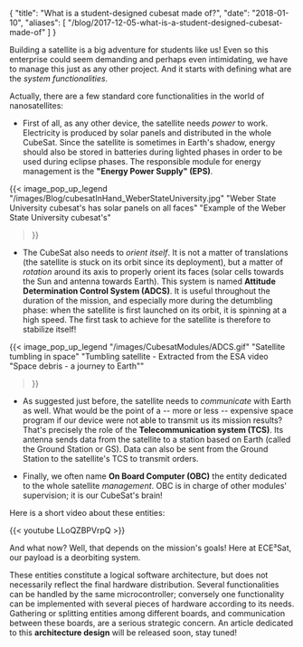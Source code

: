 {
    "title": "What is a student-designed cubesat made of?",
    "date": "2018-01-10",
    "aliases": [
        "/blog/2017-12-05-what-is-a-student-designed-cubesat-made-of"
    ]
}

Building a satellite is a big adventure for students like us! Even so this enterprise could seem demanding and perhaps even intimidating, we have to manage this just as any other project. And it starts with defining what are the *system functionalities*.

Actually, there are a few standard core functionalities in the world of nanosatellites:

* First of all, as any other device, the satellite needs *power* to work.  Electricity is produced by solar panels and distributed in the whole CubeSat. Since the satellite is sometimes in Earth's shadow, energy should also be stored in batteries during lighted phases in order to be used during eclipse phases. The responsible module for energy management is the **"Energy Power Supply" (EPS)**.

{{<
    image_pop_up_legend
    "/images/Blog/cubesatInHand_WeberStateUniversity.jpg"
    "Weber State University cubesat's has solar panels on all faces"
    "Example of the Weber State University cubesat's"
>}}

* The CubeSat also needs to *orient itself*. It is not a matter of translations (the satellite is stuck on its orbit since its deployment), but a matter of *rotation* around its axis to properly orient its faces (solar cells towards the Sun and antenna towards Earth). This system is named **Attitude Determination Control System (ADCS)**. It is useful throughout the duration of the mission, and especially more during the detumbling phase: when the satellite is first launched on its orbit, it is spinning at a high speed. The first task to achieve for the satellite is therefore to stabilize itself!

{{<
    image_pop_up_legend
    "/images/CubesatModules/ADCS.gif"
    "Satellite tumbling in space"
    "Tumbling satellite - Extracted from the ESA video \"Space debris - a journey to Earth\""
>}}

* As suggested just before, the satellite needs to *communicate* with Earth as well. What would be the point of a -- more or less -- expensive space program if our device were not able to transmit us its mission results? That's precisely the role of the **Telecommunication system (TCS)**. Its antenna sends data from the satellite to a station based on Earth (called the Ground Station or GS). Data can also be sent from the Ground Station to the satellite's TCS to transmit orders.

* Finally, we often name **On Board Computer (OBC)** the entity dedicated to the whole satellite *management*. OBC is in charge of other modules' supervision; it is our CubeSat's brain!

Here is a short video about these entities:

{{< youtube LLoQZBPVrpQ >}}

And what now? Well, that depends on the mission's goals! Here at ECE³Sat, our payload is a deorbiting system.

These entities constitute a logical software architecture, but does not necessarily reflect the final hardware distribution. Several functionalities can be handled by the same microcontroller; conversely one functionality can be implemented with several pieces of hardware according to its needs. Gathering or splitting entities among different boards, and communication between these boards, are a serious strategic concern. An article dedicated to this **architecture design** will be released soon, stay tuned!
